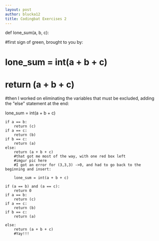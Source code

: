 ```yaml
---
layout: post
author: blucka12
title: Codingbat Exercises 2
---
```


def lone_sum(a, b, c):
  
  #first sign of green, brought to you by:  
  #  lone_sum = int(a + b + c)
  #  return (a + b + c)
#then I worked on eliminating the variables that must be excluded, adding the "else" statement at the end:

lone_sum = int(a + b + c)
    
    if a == b: 
        return (c)
    if a == c:
        return (b)
    if b == c:
        return (a)
    else:
        return (a + b + c)
        #that got me most of the way, with one red box left
        #imgur pic here
        #I got an error for (3,3,3) ->0, and had to go back to the beginning and insert:
        
        lone_sum = int(a + b + c)
    
    if (a == b) and (a == c):
        return 0
    if a == b: 
        return (c)
    if a == c:
        return (b)
    if b == c:
        return (a)
    
    else:
        return (a + b + c)
        #Yay!!!
